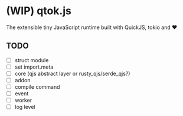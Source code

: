 # (WIP) qtok.js

The extensible tiny JavaScript runtime built with QuickJS, tokio and ❤️

## TODO

- [ ] struct module
- [ ] set import.meta
- [ ] core (qjs abstract layer or rusty_qjs/serde_qjs?)
- [ ] addon
- [ ] compile command
- [ ] event
- [ ] worker
- [ ] log level
